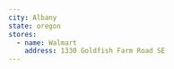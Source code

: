 ```yaml
---
city: Albany
state: oregon
stores:
  - name: Walmart
    address: 1330 Goldfish Farm Road SE
---
```

